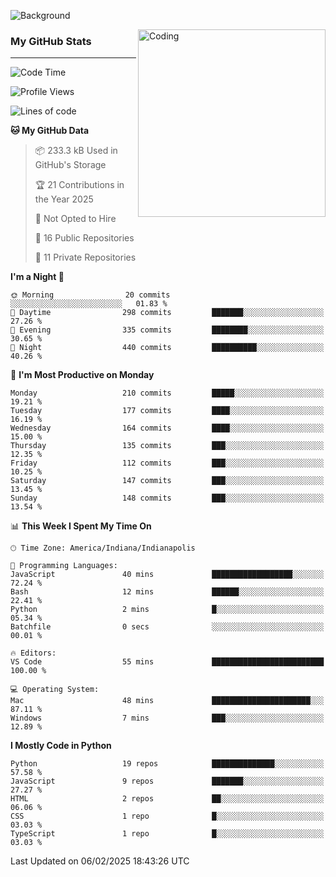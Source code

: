 ![Background](https://github.com/Nguyen-Noah/Nguyen-Noah/assets/112649680/f5d2296f-0508-400c-abcf-47c085708a2a)

<img align="right" alt="Coding" width="300" src="https://cdn.dribbble.com/users/1277312/screenshots/14733298/media/39b1045e593737587dd60e42c8422d1f.gif" >

### My GitHub Stats
---
<!--START_SECTION:waka-->
![Code Time](http://img.shields.io/badge/Code%20Time-437%20hrs%2035%20mins-blue)

![Profile Views](http://img.shields.io/badge/Profile%20Views-0-blue)

![Lines of code](https://img.shields.io/badge/From%20Hello%20World%20I%27ve%20Written-5.7%20million%20lines%20of%20code-blue)

**🐱 My GitHub Data** 

> 📦 233.3 kB Used in GitHub's Storage 
 > 
> 🏆 21 Contributions in the Year 2025
 > 
> 🚫 Not Opted to Hire
 > 
> 📜 16 Public Repositories 
 > 
> 🔑 11 Private Repositories 
 > 
**I'm a Night 🦉** 

```text
🌞 Morning                20 commits          ░░░░░░░░░░░░░░░░░░░░░░░░░   01.83 % 
🌆 Daytime                298 commits         ███████░░░░░░░░░░░░░░░░░░   27.26 % 
🌃 Evening                335 commits         ████████░░░░░░░░░░░░░░░░░   30.65 % 
🌙 Night                  440 commits         ██████████░░░░░░░░░░░░░░░   40.26 % 
```
📅 **I'm Most Productive on Monday** 

```text
Monday                   210 commits         █████░░░░░░░░░░░░░░░░░░░░   19.21 % 
Tuesday                  177 commits         ████░░░░░░░░░░░░░░░░░░░░░   16.19 % 
Wednesday                164 commits         ████░░░░░░░░░░░░░░░░░░░░░   15.00 % 
Thursday                 135 commits         ███░░░░░░░░░░░░░░░░░░░░░░   12.35 % 
Friday                   112 commits         ███░░░░░░░░░░░░░░░░░░░░░░   10.25 % 
Saturday                 147 commits         ███░░░░░░░░░░░░░░░░░░░░░░   13.45 % 
Sunday                   148 commits         ███░░░░░░░░░░░░░░░░░░░░░░   13.54 % 
```


📊 **This Week I Spent My Time On** 

```text
🕑︎ Time Zone: America/Indiana/Indianapolis

💬 Programming Languages: 
JavaScript               40 mins             ██████████████████░░░░░░░   72.24 % 
Bash                     12 mins             ██████░░░░░░░░░░░░░░░░░░░   22.41 % 
Python                   2 mins              █░░░░░░░░░░░░░░░░░░░░░░░░   05.34 % 
Batchfile                0 secs              ░░░░░░░░░░░░░░░░░░░░░░░░░   00.01 % 

🔥 Editors: 
VS Code                  55 mins             █████████████████████████   100.00 % 

💻 Operating System: 
Mac                      48 mins             ██████████████████████░░░   87.11 % 
Windows                  7 mins              ███░░░░░░░░░░░░░░░░░░░░░░   12.89 % 
```

**I Mostly Code in Python** 

```text
Python                   19 repos            ██████████████░░░░░░░░░░░   57.58 % 
JavaScript               9 repos             ███████░░░░░░░░░░░░░░░░░░   27.27 % 
HTML                     2 repos             ██░░░░░░░░░░░░░░░░░░░░░░░   06.06 % 
CSS                      1 repo              █░░░░░░░░░░░░░░░░░░░░░░░░   03.03 % 
TypeScript               1 repo              █░░░░░░░░░░░░░░░░░░░░░░░░   03.03 % 
```




 Last Updated on 06/02/2025 18:43:26 UTC
<!--END_SECTION:waka-->

<!--
**Nguyen-Noah/Nguyen-Noah** is a ✨ _special_ ✨ repository because its `README.md` (this file) appears on your GitHub profile.

Here are some ideas to get you started:

- 🔭 I’m currently working on ...
- 🌱 I’m currently learning ...
- 👯 I’m looking to collaborate on ...
- 🤔 I’m looking for help with ...
- 💬 Ask me about ...
- 📫 How to reach me: ...
- 😄 Pronouns: ...
- ⚡ Fun fact: ...
-->
